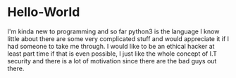 # Hello-World
I'm kinda new to programming and so far python3 is the language I know little about there are some very complicated stuff and would appreciate it if I had someone to take me through. I would like to be an ethical hacker at least part time if that is even possible,
I just like the whole concept of I.T security and there is a lot of motivation since there are the bad guys out there.
